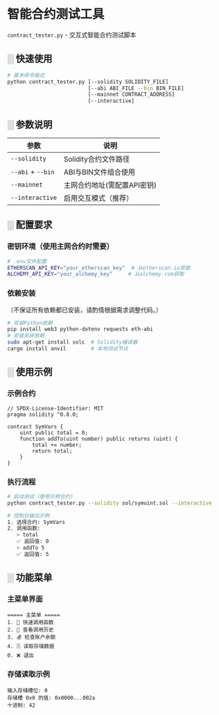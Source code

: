 # 智能合约测试工具

`contract_tester.py` - 交互式智能合约测试脚本

## ░ 快速使用

```bash
# 基本命令格式
python contract_tester.py [--solidity SOLIDITY_FILE] 
                          [--abi ABI_FILE --bin BIN_FILE]
                          [--mainnet CONTRACT_ADDRESS]
                          [--interactive]
```

## ░ 参数说明

| 参数            | 说明                          |
|-----------------|-------------------------------|
| `--solidity`    | Solidity合约文件路径          |
| `--abi` + `--bin`| ABI与BIN文件组合使用          |
| `--mainnet`     | 主网合约地址(需配置API密钥)   |
| `--interactive` | 启用交互模式（推荐）          |

## ░ 配置要求

### 密钥环境（使用主网合约时需要）
```bash
# .env文件配置
ETHERSCAN_API_KEY="your_etherscan_key"  # 从etherscan.io获取
ALCHEMY_API_KEY="your_alchemy_key"     # 从alchemy.com获取
```

### 依赖安装
（不保证所有依赖都已安装，请酌情根据需求调整代码。）
```bash
# 安装Python依赖
pip install web3 python-dotenv requests eth-abi
# 安装系统依赖
sudo apt-get install solc  # Solidity编译器
cargo install anvil        # 本地测试节点
```

## ░ 使用示例

### 示例合约
```solidity
// SPDX-License-Identifier: MIT
pragma solidity ^0.8.0;

contract SymVars {
    uint public total = 0;
    function addTo(uint number) public returns (uint) {
        total += number;
        return total;
    }
}
```

### 执行流程
```bash
# 启动测试（使用示例合约）
python contract_tester.py --solidity sol/symuint.sol --interactive

# 控制台输出示例
1. 选择合约: SymVars
2. 调用函数:
   > total
   ✅ 返回值: 0
   > addTo 5
   ✅ 返回值: 5
```

## ░ 功能菜单

### 主菜单界面
```
===== 主菜单 =====
1. 🚀 快速调用函数
2. 📜 查看调用历史
3. 💰 检查账户余额
4. 🗄️ 读取存储数据
0. ❌ 退出
```

### 存储读取示例
```
输入存储槽位: 0
存储槽 0x0 的值: 0x0000...002a
十进制: 42
```

